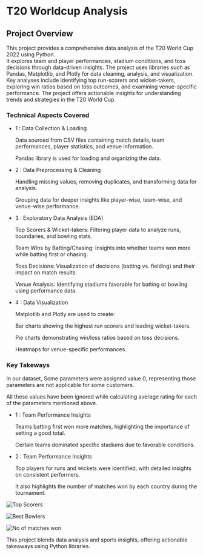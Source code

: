 # T20 Worldcup Analysis


## Project Overview

This project provides a comprehensive data analysis of the T20 World Cup 2022 using Python.  
It explores team and player performances, stadium conditions, and toss decisions through data-driven insights. The project uses libraries such as Pandas, Matplotlib, and Plotly for data cleaning, analysis, and visualization. 
Key analyses include identifying top run-scorers and wicket-takers, exploring win ratios based on toss outcomes, and examining venue-specific performance. 
The project offers actionable insights for understanding trends and strategies in the T20 World Cup.


### Technical Aspects Covered 

- 1 : Data Collection & Loading

  Data sourced from CSV files containing match details, team performances, player statistics, and venue information.

  Pandas library is used for loading and organizing the data.
- 2 :  Data Preprocessing & Cleaning

  Handling missing values, removing duplicates, and transforming data for analysis.

  Grouping data for deeper insights like player-wise, team-wise, and venue-wise performance.
- 3 : Exploratory Data Analysis (EDA)

  Top Scorers & Wicket-takers: Filtering player data to analyze runs, boundaries, and bowling stats.

  Team Wins by Batting/Chasing: Insights into whether teams won more while batting first or chasing.

  Toss Decisions: Visualization of decisions (batting vs. fielding) and their impact on match results.

  Venue Analysis: Identifying stadiums favorable for batting or bowling using performance data.
- 4 : Data Visualization

  Matplotlib and Plotly are used to create:
  
  Bar charts showing the highest run scorers and leading wicket-takers.
  
  Pie charts demonstrating win/loss ratios based on toss decisions.
  
  Heatmaps for venue-specific performances.

### Key Takeways 
  
In our dataset, Some parameters were assigned value 0, representing those parameters are not applicable for some customers.

All these values have been ignored while calculating average rating for each of the parameters mentioned above.

 
- 1 : Team Performance Insights

  Teams batting first won more matches, highlighting the importance of setting a good total.

  Certain teams dominated specific stadiums due to favorable conditions.

- 2 : Team Performance Insights

  Top players for runs and wickets were identified, with detailed insights on consistent performers.

  It also highlights the number of matches won by each country during the tournament.

![Top Scorers](https://github.com/user-attachments/assets/54965eac-5a80-4f4c-9b47-0cde1be1df0d)
        
![Best Bowlers](https://github.com/user-attachments/assets/b41aa8a8-fd6b-4055-8979-f3b9ab1315fe)

![No of matches won](https://github.com/user-attachments/assets/5a1a5dba-79bf-4877-a67c-b24417b489e9)


This project blends data analysis and sports insights, offering actionable takeaways using Python libraries.
